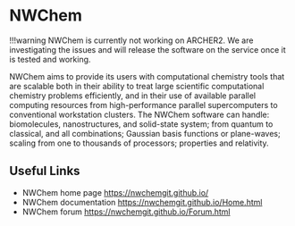 # NWChem

!!!warning
   NWChem is currently not working on ARCHER2. We are investigating the
   issues and will release the software on the service once it is
   tested and working.

NWChem aims to provide its users with computational chemistry tools that
are scalable both in their ability to treat large scientific
computational chemistry problems efficiently, and in their use of
available parallel computing resources from high-performance parallel
supercomputers to conventional workstation clusters. The NWChem software
can handle: biomolecules, nanostructures, and solid-state system; from
quantum to classical, and all combinations; Gaussian basis functions or
plane-waves; scaling from one to thousands of processors; properties and
relativity.

## Useful Links

  - NWChem home page <https://nwchemgit.github.io/>
  - NWChem documentation <https://nwchemgit.github.io/Home.html>
  - NWChem forum <https://nwchemgit.github.io/Forum.html>

